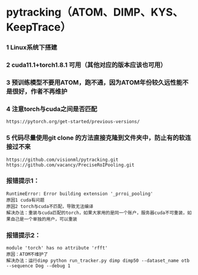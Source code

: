 # pytracking（ATOM、DIMP、KYS、KeepTrace）
### 1 Linux系统下搭建
### 2 cuda11.1+torch1.8.1 可用（其他对应的版本应该也可用）</n>
### 3 预训练模型不要用ATOM，跑不通，因为ATOM年份较久远性能不是很好，作者不再维护
### 4 注意torch与cuda之间是否匹配
    https://pytorch.org/get-started/previous-versions/
### 5 代码尽量使用git clone 的方法直接克隆到文件夹中，防止有的软连接过不来
    https://github.com/visionml/pytracking.git
    https://github.com/vacancy/PreciseRoIPooling.git
### 报错提示1：
    RuntimeError: Error building extension '_prroi_pooling'
    原因1 cuda有问题
    原因2 torch与cuda不匹配，导致无法编译
    解决办法：重装与cuda匹配的torch，如果大家用的是同一个账户，服务器cuda不可重装，如果自己是一个单独的用户，可以重装
### 报错提示2：
    module 'torch' has no attribute 'rfft'
    原因：ATOM不维护了
    解决办法：运行dimp python run_tracker.py dimp dimp50 --dataset_name otb --sequence Dog --debug 1

